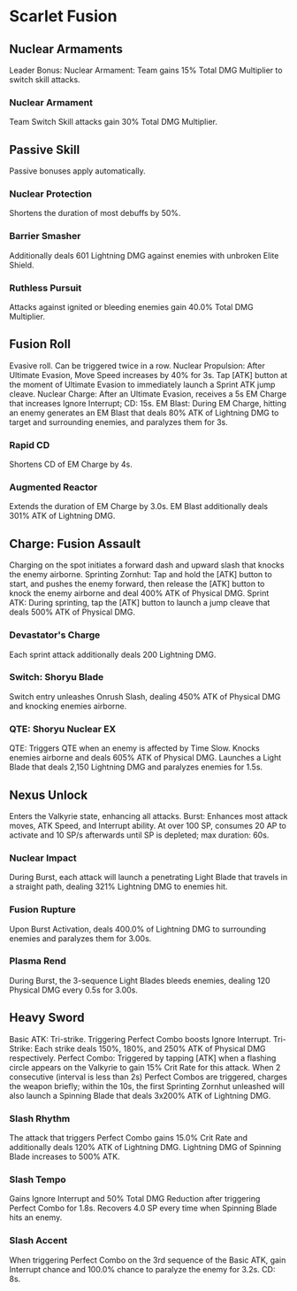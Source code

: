 # Scarlet Fusion

## Nuclear Armaments

Leader Bonus:
Nuclear Armament: Team gains 15% Total DMG Multiplier to switch skill attacks.

### Nuclear Armament

Team Switch Skill attacks gain 30% Total DMG Multiplier.

## Passive Skill

Passive bonuses apply automatically.

### Nuclear Protection

Shortens the duration of most debuffs by 50%.

### Barrier Smasher

Additionally deals 601 Lightning DMG against enemies with unbroken Elite Shield.

### Ruthless Pursuit

Attacks against ignited or bleeding enemies gain 40.0% Total DMG Multiplier.

## Fusion Roll

Evasive roll. Can be triggered twice in a row.
Nuclear Propulsion: After Ultimate Evasion, Move Speed increases by 40% for 3s. Tap [ATK] button at the moment of Ultimate Evasion to immediately launch a Sprint ATK jump cleave.
Nuclear Charge: After an Ultimate Evasion, receives a 5s EM Charge that increases Ignore Interrupt; CD: 15s.
EM Blast: During EM Charge, hitting an enemy generates an EM Blast that deals 80% ATK of Lightning DMG to target and surrounding enemies, and paralyzes them for 3s.

### Rapid CD

Shortens CD of EM Charge by 4s.

### Augmented Reactor

Extends the duration of EM Charge by 3.0s. EM Blast additionally deals 301% ATK of Lightning DMG.

## Charge: Fusion Assault

Charging on the spot initiates a forward dash and upward slash that knocks the enemy airborne.
Sprinting Zornhut: Tap and hold the [ATK] button to start, and pushes the enemy forward, then release the [ATK] button to knock the enemy airborne and deal 400% ATK of Physical DMG.
Sprint ATK: During sprinting, tap the [ATK] button to launch a jump cleave that deals 500% ATK of Physical DMG.

### Devastator's Charge

Each sprint attack additionally deals 200 Lightning DMG.

### Switch: Shoryu Blade

Switch entry unleashes Onrush Slash, dealing 450% ATK of Physical DMG and knocking enemies airborne.

### QTE: Shoryu Nuclear EX

QTE: Triggers QTE when an enemy is affected by Time Slow. Knocks enemies airborne and deals 605% ATK of Physical DMG. Launches a Light Blade that deals 2,150 Lightning DMG and paralyzes enemies for 1.5s.

## Nexus Unlock

Enters the Valkyrie state, enhancing all attacks.
Burst: Enhances most attack moves, ATK Speed, and Interrupt ability.
At over 100 SP, consumes 20 AP to activate and 10 SP/s afterwards until SP is depleted; max duration: 60s.

### Nuclear Impact

During Burst, each attack will launch a penetrating Light Blade that travels in a straight path, dealing 321% Lightning DMG to enemies hit.

### Fusion Rupture

Upon Burst Activation, deals 400.0% of Lightning DMG to surrounding enemies and paralyzes them for 3.00s.

### Plasma Rend

During Burst, the 3-sequence Light Blades bleeds enemies, dealing 120 Physical DMG every 0.5s for 3.00s.

## Heavy Sword

Basic ATK: Tri-strike. Triggering Perfect Combo boosts Ignore Interrupt.
Tri-Strike: Each strike deals 150%, 180%, and 250% ATK of Physical DMG respectively.
Perfect Combo: Triggered by tapping [ATK] when a flashing circle appears on the Valkyrie to gain 15% Crit Rate for this attack.
When 2 consecutive (interval is less than 2s) Perfect Combos are triggered, charges the weapon briefly; within the 10s, the first Sprinting Zornhut unleashed will also launch a Spinning Blade that deals 3x200% ATK of Lightning DMG.

### Slash Rhythm

The attack that triggers Perfect Combo gains 15.0% Crit Rate and additionally deals 120% ATK of Lightning DMG. Lightning DMG of Spinning Blade increases to 500% ATK.

### Slash Tempo

Gains Ignore Interrupt and 50% Total DMG Reduction after triggering Perfect Combo for 1.8s. Recovers 4.0 SP every time when Spinning Blade hits an enemy.

### Slash Accent

When triggering Perfect Combo on the 3rd sequence of the Basic ATK, gain Interrupt chance and 100.0% chance to paralyze the enemy for 3.2s. CD: 8s.
